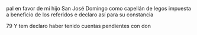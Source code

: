 pal en favor de mi hijo San José Domingo como capellán de legos impuesta a beneficio de los referidos e declaro así para su constancia

79 Y tem declaro haber tenido cuentas pendientes con don